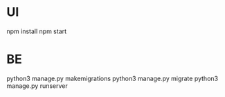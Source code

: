 # UI 
npm install
npm start


# BE
python3 manage.py makemigrations
python3 manage.py migrate
python3 manage.py runserver